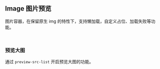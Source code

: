 <div class="demo-header">
<p class="overviewicon">
  <span class="wapi-ui-alert"/>
</p>

## Image 图片预览

<nova-uxlink widget-name="Image"></nova-uxlink>

图片容器，在保留原生 img 的特性下，支持懒加载，自定义占位、加载失败等功能。

<br>
</div>

### 预览大图

通过 `preview-src-list` 开启预览大图的功能。

<nova-demo-view link="image/preview-src-list"></nova-demo-view>

<br>
